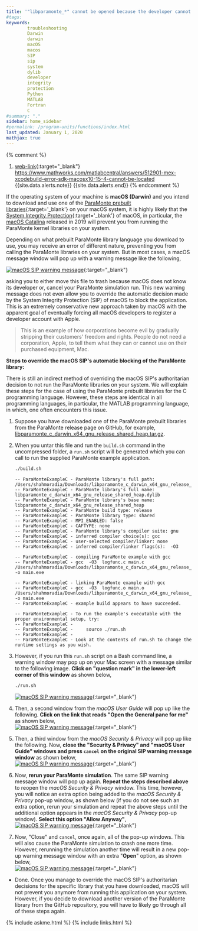 ```yaml
---
title: '"libparamonte_*" cannot be opened because the developer cannot be verified.'
#tags: 
keywords: 
        troubleshooting
        Darwin
        darwin
        macOS
        macos
        SIP
        sip
        system
        dylib
        developer
        integrity
        protection
        Python
        MATLAB
        Fortran
        C
#summary: "."
sidebar: home_sidebar
#permalink: /program-units/functions/index.html
last_updated: January 1, 2020
mathjax: true
---
```


{% comment %}
1. [web-link](){:target="_blank"}  
https://www.mathworks.com/matlabcentral/answers/512901-mex-xcodebuild-error-sdk-macosx10-15-4-cannot-be-located
{{site.data.alerts.note}}
{{site.data.alerts.end}}
{% endcomment %}


If the operating system of your machine is **macOS (Darwin)** and you intend to download and use one of the [ParaMonte prebuilt libraries]({{site.releases}}){:target='_blank'} on your macOS system, it is highly likely that the [System Integrity Protection](https://en.wikipedia.org/wiki/System_Integrity_Protection){:target='_blank'} of macOS, in particular, the [macOS Catalina](https://en.wikipedia.org/wiki/MacOS_Catalina) released in 2019 will prevent you from running the ParaMonte kernel libraries on your system.  

Depending on what prebuilt ParaMonte library language you download to use, you may receive an error of different nature, preventing you from calling the ParaMonte libraries on your system. But in most cases, a macOS message window will pop up with a warning message like the following,  

[![macOS SIP warning message](macos_sip_msg_trash.png)](./macos_sip_msg_trash.png){:target="_blank"}  

asking you to either move this file to trash because macOS does not know its developer or, cancel your ParaMonte simulation run. This new warning message does not even allow you to override the automatic decision made by the System Integrity Protection (SIP) of macOS to block the application. This is an extremely conservative new approach taken by macOS with the apparent goal of eventually forcing all macOS developers to register a developer account with Apple.  

> This is an example of how corporations become evil by gradually stripping their customers' freedom and rights. People do not need a corporation, Apple, to tell them what they can or cannot use on their purchased equipment, Mac.  

**Steps to override the macOS SIP's automatic blocking of the ParaMonte library:**  

There is still an indirect method of overriding the macOS SIP's authoritarian decision to not run the ParaMonte libraries on your system. We will explain these steps for the case of using the ParaMonte prebuilt libraries for the C programming language. However, these steps are identical in all programming languages, in particular, the MATLAB programming language, in which, one often encounters this issue.  

1.  Suppose you have downloaded one of the ParaMonte prebuilt libraries from the ParaMonte release page on GitHub, for example, [libparamonte_c_darwin_x64_gnu_release_shared_heap.tar.gz]({{site.currentReleaseDownload}}/libparamonte_c_darwin_x64_gnu_release_shared_heap.tar.gz).  
  
1.  When you untar this file and run the `build.sh` command in the uncompressed folder, a `run.sh` script will be generated which you can call to run the supplied ParaMonte example application.  
    ```bash  
    ./build.sh 
    ```  
    ```text  
    -- ParaMonteExampleC - ParaMonte library's full path: /Users/shahmoradia/Downloads/libparamonte_c_darwin_x64_gnu_release_shared_heap/libparamonte_c_darwin_x64_gnu_release_shared_heap.dylib
    -- ParaMonteExampleC - ParaMonte library's full name: libparamonte_c_darwin_x64_gnu_release_shared_heap.dylib
    -- ParaMonteExampleC - ParaMonte library's base name: libparamonte_c_darwin_x64_gnu_release_shared_heap
    -- ParaMonteExampleC - ParaMonte build type: release
    -- ParaMonteExampleC - ParaMonte library type: shared
    -- ParaMonteExampleC - MPI_ENABLED: false
    -- ParaMonteExampleC - CAFTYPE: none
    -- ParaMonteExampleC - ParaMonte library's compiler suite: gnu
    -- ParaMonteExampleC - inferred compiler choice(s): gcc
    -- ParaMonteExampleC - user-selected compiler/linker: none
    -- ParaMonteExampleC - inferred compiler/linker flags(s):  -O3
        
    -- ParaMonteExampleC - compiling ParaMonte example with gcc
    -- ParaMonteExampleC - gcc  -O3  logfunc.c main.c /Users/shahmoradia/Downloads/libparamonte_c_darwin_x64_gnu_release_shared_heap/libparamonte_c_darwin_x64_gnu_release_shared_heap.dylib -o main.exe
        
    -- ParaMonteExampleC - linking ParaMonte example with gcc
    -- ParaMonteExampleC - gcc  -O3  logfunc.o main.o /Users/shahmoradia/Downloads/libparamonte_c_darwin_x64_gnu_release_shared_heap/libparamonte_c_darwin_x64_gnu_release_shared_heap.dylib -o main.exe
    -- ParaMonteExampleC - example build appears to have succeeded.
        
    -- ParaMonteExampleC - To run the example's executable with the proper environmental setup, try:
    -- ParaMonteExampleC - 
    -- ParaMonteExampleC -     source ./run.sh
    -- ParaMonteExampleC - 
    -- ParaMonteExampleC - Look at the contents of run.sh to change the runtime settings as you wish.
    ```  

1.  However, if you run this `run.sh` script on a Bash command line, a warning window may pop up on your Mac screen with a message similar to the following image. **Click on "question mark" in the lower-left corner of this window** as shown below,  
    ```bash  
    ./run.sh 
    ```  
    [![macOS SIP warning message](macos_sip_msg_qmark.png)](./macos_sip_msg_qmark.png){:target="_blank"}  

1.  Then, a second window from the *macOS User Guide* will pop up like the following. **Click on the link that reads "Open the General pane for me"** as shown below,  
    [![macOS SIP warning message](macos_user_guide_click.png)](./macos_user_guide_click.png){:target="_blank"}  

1.  Then, a third window from the *macOS Security & Privacy* will pop up like the following. Now, **close the "Security & Privacy" and "macOS User Guide" windows and press `cancel` on the original SIP warning message window** as shown below,  
    [![macOS SIP warning message](close_close_press.png)](./close_close_press.png){:target="_blank"}  

1.  Now, **rerun your ParaMonte simulation**. The same SIP warning message window will pop up again. **Repeat the steps described above** to reopen the *macOS Security & Privacy* window. This time, however, you will notice an extra option being added to the *macOS Security & Privacy* pop-up window, as shown below (if you do not see such an extra option, rerun your simulation and repeat the above steps until the additional option appears in the *macOS Security & Privacy* pop-up window). **Select this option "Allow Anyway"**,  
    [![macOS SIP warning message](macos_system_security_allow_anyway.png)](./macos_system_security_allow_anyway.png){:target="_blank"}  

1.  Now, "Close" and `cancel`, once again, all of the pop-up windows. This will also cause the ParaMonte simulation to crash one more time. However, rerunning the simulation another time will result in a new pop-up warning message window with an extra "**Open**" option, as shown below,  
    [![macOS SIP warning message](macos_sip_msg_open.png)](./macos_sip_msg_open.png){:target="_blank"}  
    
-   Done. Once you manage to override the macOS SIP's authoritarian decisions for the specific library that you have downloaded, macOS will not prevent you anymore from running this application on your system. However, if you decide to download another version of the ParaMonte library from the GitHub repository, you will have to likely go through all of these steps again.  

{% include askme.html %}
{% include links.html %}
